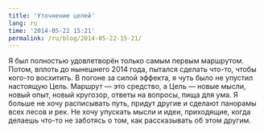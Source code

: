 ```yaml
---
title: 'Уточнение целей'
lang: ru
time: '2014-05-22 15:21' 
permalink: /ru/blog/2014-05-22-15-21/
---
```


Я был полностью удовлетворён только самым первым маршрутом. Потом, вплоть до нынешнего 2014 года, пытался сделать что-то, чтобы кого-то восхитить. В погоне за силой эффекта, я чуть было не упустил настоящую Цель. Маршрут — это средство, а Цель — новые мысли, новый опыт, новый кругозор, ответы на вопросы, пища для ума. Я больше не хочу расписывать путь, придут другие и сделают панорамы всех лесов и рек. Не хочу упускать мысли и идеи, приходящие, когда делаешь что-то не заботясь о том, как рассказывать об этом другим.
